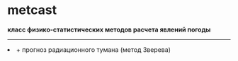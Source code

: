 # metcast
**класс физико-статистических методов расчета явлений погоды**
<hr>
<li> + прогноз радиационного тумана (метод Зверева)
